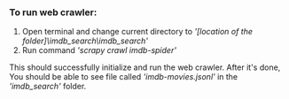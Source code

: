 ### To run web crawler:

  1. Open terminal and change current directory to *'[location of the folder]\imdb_search\imdb_search'*
  2. Run command *'scrapy crawl imdb-spider'*
    
This should successfully initialize and run the web crawler. After it's done, You should be able to see file called
*'imdb-movies.jsonl'* in the *'imdb_search'* folder.
